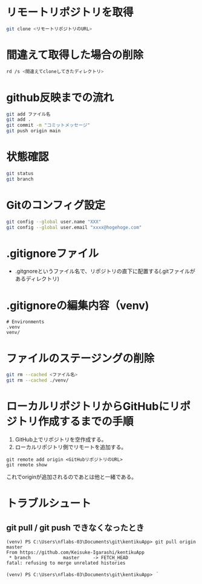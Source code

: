 # リモートリポジトリを取得
```bash
git clone <リモートリポジトリのURL>
```

# 間違えて取得した場合の削除
```bash
rd /s <間違えてcloneしてきたディレクトリ>
```

# github反映までの流れ
```bash
git add ファイル名
git add .
git commit -m "コミットメッセージ"
git push origin main
```

# 状態確認
```bash
git status
git branch
```

# Gitのコンフィグ設定
```bash
git config --global user.name "XXX"
git config --global user.email "xxxx@hogehoge.com"
```

# .gitignoreファイル
- .gitgnoreというファイル名で、リポジトリの直下に配置する(.gitファイルがあるディレクトリ)

# .gitignoreの編集内容（venv)
```
# Environments
.venv
venv/
```


# ファイルのステージングの削除
```bash
git rm --cached <ファイル名>
git rm --cached ./venv/
```


# ローカルリポジトリからGitHubにリポジトリ作成するまでの手順

1. GitHub上でリポジトリを空作成する。
2. ローカルリポジトリ側でリモートを追加する。

```
git remote add origin <GitHubリポジトリのURL>
git remote show
```
これでoriginが追加されるのであとは他と一緒である。

# トラブルシュート

## git pull / git push できなくなったとき
```
(venv) PS C:\Users\nflabs-03\Documents\git\kentikuApp> git pull origin master
From https://github.com/Keisuke-Igarashi/kentikuApp
 * branch            master     -> FETCH_HEAD
fatal: refusing to merge unrelated histories

(venv) PS C:\Users\nflabs-03\Documents\git\kentikuApp> ｀ 
```
  